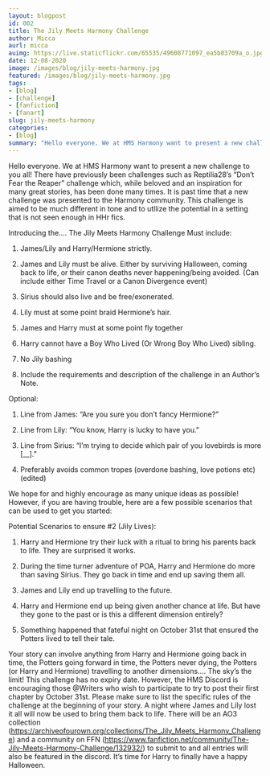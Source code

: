 ```yaml
---
layout: blogpost
id: 002
title: The Jily Meets Harmony Challenge
author: Micca
aurl: micca
auimg: https://live.staticflickr.com/65535/49608771097_ea5b83709a_o.jpg
date: 12-08-2020
image: /images/blog/jily-meets-harmony.jpg
featured: /images/blog/jily-meets-harmony.jpg
tags: 
- [blog]
- [challenge]
- [fanfiction]
- [fanart]
slug: jily-meets-harmony
categories: 
- [blog]
summary: "Hello everyone. We at HMS Harmony want to present a new challenge to you all! There have previously been challenges such as Reptilia28’s “Don’t Fear the Reaper” challenge which, while beloved and an inspiration for many great stories, has been done many times. It is past time that a new challenge was presented to the Harmony community. This challenge is aimed to be much different in tone and to utllize the potential in a setting that is not seen enough in HHr fics."
---
```


Hello everyone. We at HMS Harmony want to present a new challenge to you all! There have previously been challenges such as Reptilia28’s “Don’t Fear the Reaper” challenge which, while beloved and an inspiration for many great stories, has been done many times. It is past time that a new challenge was presented to the Harmony community. This challenge is aimed to be much different in tone and to utllize the potential in a setting that is not seen enough in HHr fics.

Introducing the…. The Jily Meets Harmony Challenge Must include:

1. James/Lily and Harry/Hermione strictly.

2. James and Lily must be alive. Either by surviving Halloween, coming back to life, or their canon deaths never happening/being avoided. (Can include either Time Travel or a Canon Divergence event)

3. Sirius should also live and be free/exonerated.

4. Lily must at some point braid Hermione’s hair.

5. James and Harry must at some point fly together

6. Harry cannot have a Boy Who Lived (Or Wrong Boy Who Lived) sibling.

7. No Jily bashing

8. Include the requirements and description of the challenge in an Author’s Note.

Optional:

1. Line from James: “Are you sure you don’t fancy Hermione?”

2. Line from Lily: “You know, Harry is lucky to have you.”

3. Line from Sirius: “I’m trying to decide which pair of you lovebirds is more [__].”

4. Preferably avoids common tropes (overdone bashing, love potions etc) (edited)


We hope for and highly encourage as many unique ideas as possible! However, if you are having trouble, here are a few possible scenarios that can be used to get you started:

Potential Scenarios to ensure #2 (Jily Lives):

1. Harry and Hermione try their luck with a ritual to bring his parents back to life. They are surprised it works.

2. During the time turner adventure of POA, Harry and Hermione do more than saving Sirius. They go back in time and end up saving them all.

3. James and Lily end up travelling to the future.

4. Harry and Hermione end up being given another chance at life. But have they gone to the past or is this a different dimension entirely?

5. Something happened that fateful night on October 31st that ensured the Potters lived to tell their tale.

Your story can involve anything from Harry and Hermione going back in time, the Potters going forward in time, the Potters never dying, the Potters (or Harry and Hermione) travelling to another dimensions…. The sky’s the limit! This challenge has no expiry date. However, the HMS Discord is encouraging those @Writers who wish to participate to try to post their first chapter by October 31st. Please make sure to list the specific rules of the challenge at the beginning of your story. A night where James and Lily lost it all will now be used to bring them back to life. There will be an AO3 collection (https://archiveofourown.org/collections/The_Jily_Meets_Harmony_Challenge) and a community on FFN (https://www.fanfiction.net/community/The-Jily-Meets-Harmony-Challenge/132932/) to submit to and all entries will also be featured in the discord. It’s time for Harry to finally have a happy Halloween.
